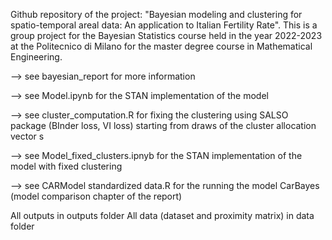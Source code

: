 Github repository of the project: "Bayesian modeling and clustering for spatio-temporal areal data: An application to Italian Fertility Rate".
This is a group project for the Bayesian Statistics course held in the year 2022-2023 at the Politecnico di Milano for the master degree course in Mathematical Engineering. 

--> see bayesian_report for more information

--> see Model.ipynb for the STAN implementation of the model

--> see cluster_computation.R for fixing the clustering using SALSO package (BInder loss, VI loss) starting from draws of the cluster allocation vector s

--> see Model_fixed_clusters.ipnyb for the STAN implementation of the model with fixed clustering

--> see CARModel standardized data.R for the running the model CarBayes (model comparison chapter of the report)

All outputs in outputs folder
All data (dataset and proximity matrix) in data folder


